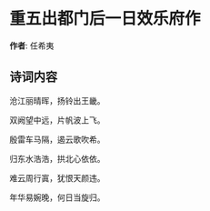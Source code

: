 # 重五出都门后一日效乐府作

**作者**: 任希夷

## 诗词内容

沧江丽晴晖，扬铃出王畿。

双阙望中远，片帆波上飞。

殷雷车马隔，遏云歌吹希。

归东水浩浩，拱北心依依。

难云周行寘，犹恨天颜违。

年华易婉晚，何日当旋归。

